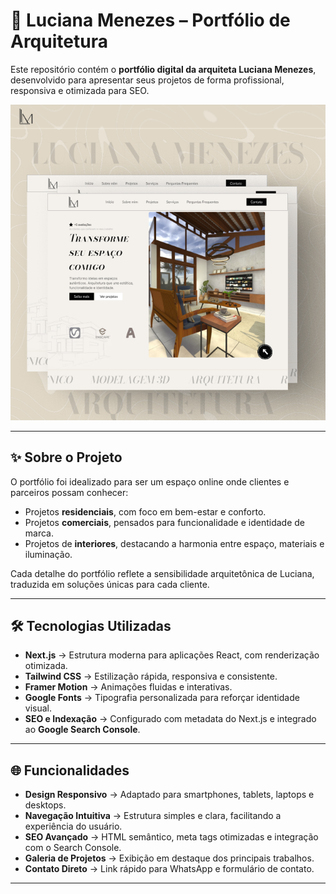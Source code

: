 # 🌿 Luciana Menezes – Portfólio de Arquitetura  

Este repositório contém o **portfólio digital da arquiteta Luciana Menezes**, desenvolvido para apresentar seus projetos de forma profissional, responsiva e otimizada para SEO.  

<img src="./public/figmaproject.png" />

---

## ✨ Sobre o Projeto  

O portfólio foi idealizado para ser um espaço online onde clientes e parceiros possam conhecer:  
- Projetos **residenciais**, com foco em bem-estar e conforto.  
- Projetos **comerciais**, pensados para funcionalidade e identidade de marca.  
- Projetos de **interiores**, destacando a harmonia entre espaço, materiais e iluminação.  

Cada detalhe do portfólio reflete a sensibilidade arquitetônica de Luciana, traduzida em soluções únicas para cada cliente.  

---

## 🛠️ Tecnologias Utilizadas  

- **Next.js** → Estrutura moderna para aplicações React, com renderização otimizada.  
- **Tailwind CSS** → Estilização rápida, responsiva e consistente.  
- **Framer Motion** → Animações fluidas e interativas.  
- **Google Fonts** → Tipografia personalizada para reforçar identidade visual.  
- **SEO e Indexação** → Configurado com metadata do Next.js e integrado ao **Google Search Console**.  

---

## 🌐 Funcionalidades  

- **Design Responsivo** → Adaptado para smartphones, tablets, laptops e desktops.  
- **Navegação Intuitiva** → Estrutura simples e clara, facilitando a experiência do usuário.  
- **SEO Avançado** → HTML semântico, meta tags otimizadas e integração com o Search Console.  
- **Galeria de Projetos** → Exibição em destaque dos principais trabalhos.  
- **Contato Direto** → Link rápido para WhatsApp e formulário de contato.  

---
